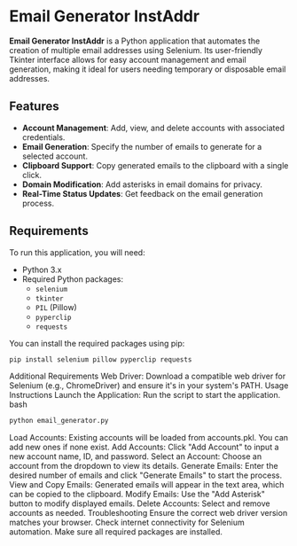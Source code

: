 # Email Generator InstAddr

**Email Generator InstAddr** is a Python application that automates the creation of multiple email addresses using Selenium. Its user-friendly Tkinter interface allows for easy account management and email generation, making it ideal for users needing temporary or disposable email addresses.

## Features

- **Account Management**: Add, view, and delete accounts with associated credentials.
- **Email Generation**: Specify the number of emails to generate for a selected account.
- **Clipboard Support**: Copy generated emails to the clipboard with a single click.
- **Domain Modification**: Add asterisks in email domains for privacy.
- **Real-Time Status Updates**: Get feedback on the email generation process.

## Requirements

To run this application, you will need:

- Python 3.x
- Required Python packages:
  - `selenium`
  - `tkinter`
  - `PIL` (Pillow)
  - `pyperclip`
  - `requests`

You can install the required packages using pip:

```bash
pip install selenium pillow pyperclip requests
```

Additional Requirements
Web Driver: Download a compatible web driver for Selenium (e.g., ChromeDriver) and ensure it's in your system's PATH.
Usage Instructions
Launch the Application: Run the script to start the application.
bash

```bash
python email_generator.py
```

Load Accounts: Existing accounts will be loaded from accounts.pkl. You can add new ones if none exist.
Add Accounts: Click "Add Account" to input a new account name, ID, and password.
Select an Account: Choose an account from the dropdown to view its details.
Generate Emails: Enter the desired number of emails and click "Generate Emails" to start the process.
View and Copy Emails: Generated emails will appear in the text area, which can be copied to the clipboard.
Modify Emails: Use the "Add Asterisk" button to modify displayed emails.
Delete Accounts: Select and remove accounts as needed.
Troubleshooting
Ensure the correct web driver version matches your browser.
Check internet connectivity for Selenium automation.
Make sure all required packages are installed.
